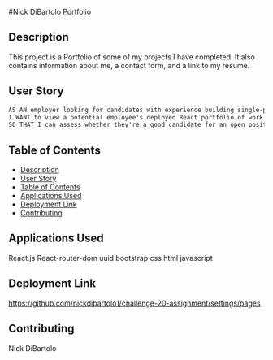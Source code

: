 #Nick DiBartolo Portfolio

## Description
This project is a Portfolio of some of my projects I have completed. It also contains information about me, a contact form, and a link to my resume.
## User Story

```md
AS AN employer looking for candidates with experience building single-page applications
I WANT to view a potential employee's deployed React portfolio of work samples
SO THAT I can assess whether they're a good candidate for an open position
```

## Table of Contents
  - [Description](#description)
  - [User Story](#user-story)
  - [Table of Contents](#table-of-contents)
  - [Applications Used](#applications-used)
  - [Deployment Link](#Deployment-Link)
  - [Contributing](#contributing)
## Applications Used
React.js
React-router-dom
uuid
bootstrap
css
html
javascript
## Deployment Link
https://github.com/nickdibartolo1/challenge-20-assignment/settings/pages
## Contributing
Nick DiBartolo
